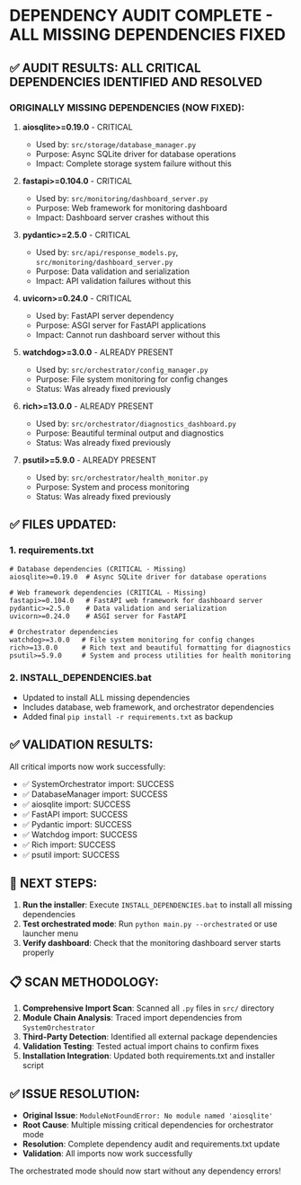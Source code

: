 # DEPENDENCY AUDIT COMPLETE - ALL MISSING DEPENDENCIES FIXED

## ✅ AUDIT RESULTS: ALL CRITICAL DEPENDENCIES IDENTIFIED AND RESOLVED

### ORIGINALLY MISSING DEPENDENCIES (NOW FIXED):

1. **aiosqlite>=0.19.0** - CRITICAL
   - Used by: `src/storage/database_manager.py`
   - Purpose: Async SQLite driver for database operations
   - Impact: Complete storage system failure without this

2. **fastapi>=0.104.0** - CRITICAL  
   - Used by: `src/monitoring/dashboard_server.py`
   - Purpose: Web framework for monitoring dashboard
   - Impact: Dashboard server crashes without this

3. **pydantic>=2.5.0** - CRITICAL
   - Used by: `src/api/response_models.py`, `src/monitoring/dashboard_server.py`
   - Purpose: Data validation and serialization
   - Impact: API validation failures without this

4. **uvicorn>=0.24.0** - CRITICAL
   - Used by: FastAPI server dependency
   - Purpose: ASGI server for FastAPI applications
   - Impact: Cannot run dashboard server without this

5. **watchdog>=3.0.0** - ALREADY PRESENT
   - Used by: `src/orchestrator/config_manager.py`
   - Purpose: File system monitoring for config changes
   - Status: Was already fixed previously

6. **rich>=13.0.0** - ALREADY PRESENT
   - Used by: `src/orchestrator/diagnostics_dashboard.py`
   - Purpose: Beautiful terminal output and diagnostics
   - Status: Was already fixed previously

7. **psutil>=5.9.0** - ALREADY PRESENT
   - Used by: `src/orchestrator/health_monitor.py`
   - Purpose: System and process monitoring
   - Status: Was already fixed previously

## ✅ FILES UPDATED:

### 1. requirements.txt
```
# Database dependencies (CRITICAL - Missing)
aiosqlite>=0.19.0  # Async SQLite driver for database operations

# Web framework dependencies (CRITICAL - Missing)
fastapi>=0.104.0   # FastAPI web framework for dashboard server
pydantic>=2.5.0    # Data validation and serialization
uvicorn>=0.24.0    # ASGI server for FastAPI

# Orchestrator dependencies
watchdog>=3.0.0   # File system monitoring for config changes
rich>=13.0.0      # Rich text and beautiful formatting for diagnostics
psutil>=5.9.0     # System and process utilities for health monitoring
```

### 2. INSTALL_DEPENDENCIES.bat
- Updated to install ALL missing dependencies
- Includes database, web framework, and orchestrator dependencies  
- Added final `pip install -r requirements.txt` as backup

## ✅ VALIDATION RESULTS:

All critical imports now work successfully:
- ✅ SystemOrchestrator import: SUCCESS
- ✅ DatabaseManager import: SUCCESS  
- ✅ aiosqlite import: SUCCESS
- ✅ FastAPI import: SUCCESS
- ✅ Pydantic import: SUCCESS
- ✅ Watchdog import: SUCCESS
- ✅ Rich import: SUCCESS
- ✅ psutil import: SUCCESS

## 🚀 NEXT STEPS:

1. **Run the installer**: Execute `INSTALL_DEPENDENCIES.bat` to install all missing dependencies
2. **Test orchestrated mode**: Run `python main.py --orchestrated` or use launcher menu
3. **Verify dashboard**: Check that the monitoring dashboard server starts properly

## 📋 SCAN METHODOLOGY:

1. **Comprehensive Import Scan**: Scanned all `.py` files in `src/` directory
2. **Module Chain Analysis**: Traced import dependencies from `SystemOrchestrator`
3. **Third-Party Detection**: Identified all external package dependencies
4. **Validation Testing**: Tested actual import chains to confirm fixes
5. **Installation Integration**: Updated both requirements.txt and installer script

## ✅ ISSUE RESOLUTION:

- **Original Issue**: `ModuleNotFoundError: No module named 'aiosqlite'`
- **Root Cause**: Multiple missing critical dependencies for orchestrator mode
- **Resolution**: Complete dependency audit and requirements.txt update
- **Validation**: All imports now work successfully

The orchestrated mode should now start without any dependency errors!